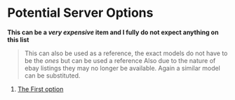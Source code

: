 # Potential Server Options
**This can be a *very expensive* item and I fully do not expect anything on this list**
>This can also be used as a reference, the exact models do not have to be the *ones* but can be used a reference
>Also due to the nature of ebay listings they may no longer be available. Again a similar model can be substituted.



1. [The First option](https://www.ebay.com/itm/133560971904?hash=item1f18dab280%3Ag%3AG9IAAOSwogRgv0%7Ef&amdata=enc%3AAQAIAAAAwBHbxlILkHq1UWSsN%2Bkaw07qRzs88dQolMMaJK389G7mSgBSfSIQk5WaFzAVN6hiR%2FshtWt8A1ayXYekYRSzHjKMbxtPMQFHekAbTbCFcrVicDbgM0SToxhU%2BfwmNTeoZ4QfXm9fcFaHwimCDxYI0j8XoROWpdmRFB24EqRq4jCtdHDW%2BoKQSVVpbGKTccLNMytWG2SrG8SL5pV0NTmrk7XQy2CHxR1Fq5O8UHIUR2ENQDYFtjh%2BwaPnkMzynE6LIw%3D%3D%7Ctkp%3ABk9SR5j6yYWDYw&LH_BIN=1&LH_ItemCondition=3000)



